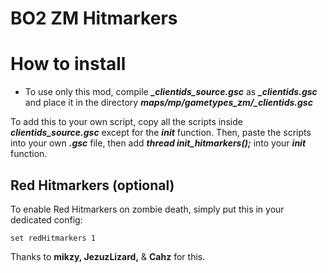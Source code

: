 # BO2 ZM Hitmarkers

# How to install
- To use only this mod, compile _**_clientids_source.gsc**_ as _**_clientids.gsc**_ and place it in the directory _**maps/mp/gametypes_zm/_clientids.gsc**_

To add this to your own script, copy all the scripts inside _**_clientids_source.gsc_**_ except for the _**init**_ function.
Then, paste the scripts into your own _**.gsc**_ file, then add _**thread init_hitmarkers();**_ into your _**init**_ function.

## Red Hitmarkers (optional)
To enable Red Hitmarkers on zombie death, simply put this in your dedicated config:
```
set redHitmarkers 1
```

Thanks to **mikzy, JezuzLizard,** & **Cahz** for this.
